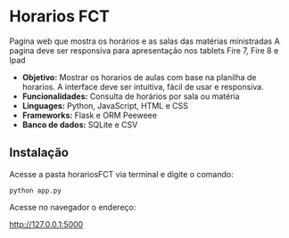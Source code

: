 # Horarios FCT
Pagina web que mostra os horários e as salas das matérias ministradas
A pagina deve ser responsiva para apresentação nos tablets Fire 7, Fire 8 e Ipad

- **Objetivo:** Mostrar os horarios de aulas com base na planilha de horarios. A interface deve ser intuitiva, fácil de usar e responsiva.
- **Funcionalidades:** Consulta de horários por sala ou matéria
- **Linguages:** Python, JavaScript, HTML e CSS
- **Frameworks:** Flask e ORM Peeweee
- **Banco de dados:** SQLite e CSV
## Instalação
Acesse a pasta horariosFCT via terminal e digite o comando:

`python app.py`

Acesse no navegador o endereço:

http://127.0.0.1:5000
